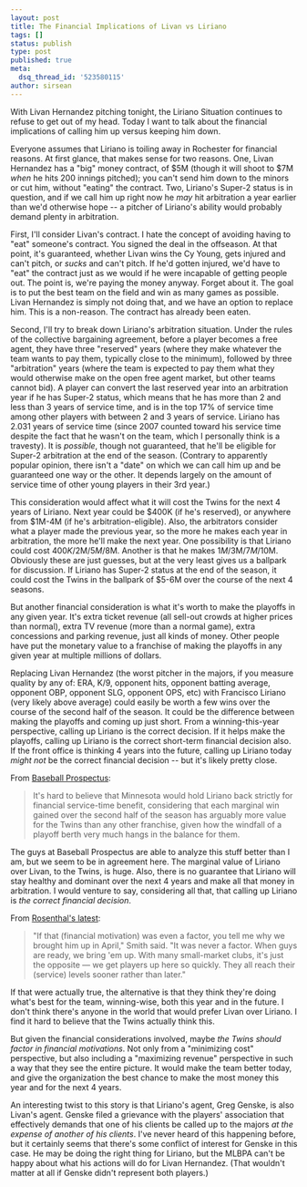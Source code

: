 ```yaml
---
layout: post
title: The Financial Implications of Livan vs Liriano
tags: []
status: publish
type: post
published: true
meta:
  dsq_thread_id: '523580115'
author: sirsean
---
```

With Livan Hernandez pitching tonight, the Liriano Situation continues to refuse to get out of my head. Today I want to talk about the financial implications of calling him up versus keeping him down.

Everyone assumes that Liriano is toiling away in Rochester for financial reasons. At first glance, that makes sense for two reasons. One, Livan Hernandez has a "big" money contract, of $5M (though it will shoot to $7M <em>when</em> he hits 200 innings pitched); you can't send him down to the minors or cut him, without "eating" the contract. Two, Liriano's Super-2 status is in question, and if we call him up right now he <em>may</em> hit arbitration a year earlier than we'd otherwise hope -- a pitcher of Liriano's ability would probably demand plenty in arbitration.

First, I'll consider Livan's contract. I hate the concept of avoiding having to "eat" someone's contract. You signed the deal in the offseason. At that point, it's guaranteed, whether Livan wins the Cy Young, gets injured and can't pitch, or <em>sucks</em> and can't pitch. If he'd gotten injured, we'd have to "eat" the contract just as we would if he were incapable of getting people out. The point is, we're paying the money anyway. Forget about it. The goal is to put the best team on the field and win as many games as possible. Livan Hernandez is simply not doing that, and we have an option to replace him. This is a non-reason. The contract has already been eaten.

Second, I'll try to break down Liriano's arbitration situation. Under the rules of the collective bargaining agreement, before a player becomes a free agent, they have three "reserved" years (where they make whatever the team wants to pay them, typically close to the minimum), followed by three "arbitration" years (where the team is expected to pay them what they would otherwise make on the open free agent market, but other teams cannot bid). A player can convert the last reserved year into an arbitration year if he has Super-2 status, which means that he has more than 2 and less than 3 years of service time, and is in the top 17% of service time among other players with between 2 and 3 years of service. Liriano has 2.031 years of service time (since 2007 counted toward his service time despite the fact that he wasn't on the team, which I personally think is a travesty). It is <em>possible</em>, though not guaranteed, that he'll be eligible for Super-2 arbitration at the end of the season. (Contrary to apparently popular opinion, there isn't a "date" on which we can call him up and be guaranteed one way or the other. It depends largely on the amount of service time of other young players in their 3rd year.)

This consideration would affect what it will cost the Twins for the next 4 years of Liriano. Next year could be $400K (if he's reserved), or anywhere from $1M-4M (if he's arbitration-eligible). Also, the arbitrators consider what a player made the previous year, so the more he makes each year in arbitration, the more he'll make the next year. One possibility is that Liriano could cost $400K/$2M/$5M/$8M. Another is that he makes $1M/$3M/$7M/$10M. Obviously these are just guesses, but at the very least gives us a ballpark for discussion. If Liriano has Super-2 status at the end of the season, it could cost the Twins in the ballpark of $5-6M over the course of the next 4 seasons.

But another financial consideration is what it's worth to make the playoffs in any given year. It's extra ticket revenue (all sell-out crowds at higher prices than normal), extra TV revenue (more than a normal game), extra concessions and parking revenue, just all kinds of money. Other people have put the monetary value to a franchise of making the playoffs in any given year at multiple millions of dollars.

Replacing Livan Hernandez (the worst pitcher in the majors, if you measure quality by any of: ERA, K/9, opponent hits, opponent batting average, opponent OBP, opponent SLG, opponent OPS, etc) with Francisco Liriano (very likely above average) could easily be worth a few wins over the course of the second half of the season. It could be the difference between making the playoffs and coming up just short. From a winning-this-year perspective, calling up Liriano is the correct decision. If it helps make the playoffs, calling up Liriano is the correct short-term financial decision also. If the front office is thinking 4 years into the future, calling up Liriano today <em>might not</em> be the correct financial decision -- but it's likely pretty close.

From <a href="http://www.baseballprospectus.com/article.php?articleid=7824">Baseball Prospectus</a>:
<blockquote>It's hard to believe that Minnesota would hold Liriano back strictly for financial service-time benefit, considering that each marginal win gained over the second half of the season has arguably more value for the Twins than any other franchise, given how the windfall of a playoff berth very much hangs in the balance for them.</blockquote>
The guys at Baseball Prospectus are able to analyze this stuff better than I am, but we seem to be in agreement here. The marginal value of Liriano over Livan, to the Twins, is huge. Also, there is no guarantee that Liriano will stay healthy and dominant over the next 4 years and make all that money in arbitration. I would venture to say, considering all that, that calling up Liriano is <em>the correct financial decision</em>.

From <a href="http://msn.foxsports.com/mlb/story/8352458/Agent:-Twins-phenom-Liriano-frustrated-over-status?CMP=OTC-K9B140813162&amp;ATT=3498">Rosenthal's latest</a>:
<blockquote>"If that (financial motivation) was even a factor, you tell me why we brought him up in April," Smith said. "It was never a factor. When guys are ready, we bring 'em up. With many small-market clubs, it's just the opposite — we get players up here so quickly. They all reach their (service) levels sooner rather than later."</blockquote>
If that were actually true, the alternative is that they think they're doing what's best for the team, winning-wise, both this year and in the future. I don't think there's anyone in the world that would prefer Livan over Liriano. I find it hard to believe that the Twins actually think this.

But given the financial considerations involved, maybe <em>the Twins should factor in financial motivations</em>. Not only from a "minimizing cost" perspective, but also including a "maximizing revenue" perspective in such a way that they see the entire picture. It would make the team better today, and give the organization the best chance to make the most money this year and for the next 4 years.

An interesting twist to this story is that Liriano's agent, Greg Genske, is also Livan's agent. Genske filed a grievance with the players' association that effectively demands that one of his clients be called up to the majors <em>at the expense of another of his clients</em>. I've never heard of this happening before, but it certainly seems that there's some conflict of interest for Genske in this case. He may be doing the right thing for Liriano, but the MLBPA can't be happy about what his actions will do for Livan Hernandez. (That wouldn't matter at all if Genske didn't represent both players.)
